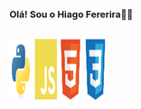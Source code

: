 
### Olá! Sou o Hiago Fererira👋🏼

<div style="display: inline_block"> <br>
  <img align="center" alt="Hiago-Python" height="110" width="40" src="https://raw.githubusercontent.com/devicons/devicon/master/icons/python/python-original.svg">
  <img align="center" alt="Hiago-Js" height="110" width="40" src="https://raw.githubusercontent.com/devicons/devicon/master/icons/javascript/javascript-plain.svg">
  <img align="center" alt="Hiago-HTML" height="110" width="40" src="https://raw.githubusercontent.com/devicons/devicon/master/icons/html5/html5-original.svg">
  <img align="center" alt="Hiago-CSS" height="110" width="40" src="https://raw.githubusercontent.com/devicons/devicon/master/icons/css3/css3-original.svg">


</div>
